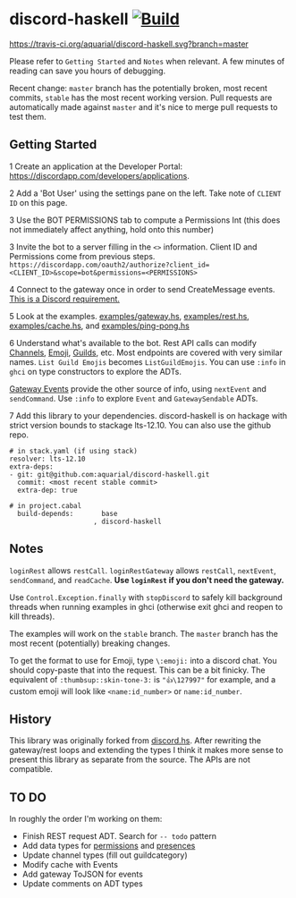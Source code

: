 # discord-haskell [![Build](https://travis-ci.org/aquarial/discord-haskell.svg?branch=master)](https://travis-ci.org/aquarial/discord-haskell.svg?branch=master)

https://travis-ci.org/aquarial/discord-haskell.svg?branch=master

Please refer to `Getting Started` and `Notes` when 
relevant. A few minutes of reading can save you 
hours of debugging.

Recent change: `master` branch has the potentially broken, most
recent commits, `stable` has the most recent working version.
Pull requests are automatically made against `master` and it's
nice to merge pull requests to test them.

## Getting Started

1 Create an application at the Developer Portal:
<https://discordapp.com/developers/applications>.

2 Add a 'Bot User' using the settings pane on the left. Take
note of `CLIENT ID` on this page.

3 Use the BOT PERMISSIONS tab to compute a Permissions Int
(this does not immediately affect anything, hold onto this number)

3 Invite the bot to a server filling in the `<>` information.
Client ID and Permissions come from previous steps.
`https://discordapp.com/oauth2/authorize?client_id=<CLIENT_ID>&scope=bot&permissions=<PERMISSIONS>`

4 Connect to the gateway once in order to send CreateMessage events.
[This is a Discord requirement.](https://discordapp.com/developers/docs/resources/channel#create-message)

5 Look at the examples.
[examples/gateway.hs](./examples/gateway.hs),
[examples/rest.hs](./examples/rest.hs),
[examples/cache.hs](./examples/cache.hs), and
[examples/ping-pong.hs](./examples/ping-pong.hs)

6 Understand what's available to the bot. Rest API calls can modify
[Channels](https://discordapp.com/developers/docs/resources/channel#get-channel),
[Emoji](https://discordapp.com/developers/docs/resources/emoji#list-guild-emojis),
[Guilds](https://discordapp.com/developers/docs/resources/guild#get-guild),
etc. Most endpoints are covered with very similar names. `List Guild Emojis`
becomes `ListGuildEmojis`. You can use `:info` in `ghci` on type constructors to
explore the ADTs.

[Gateway Events](https://discordapp.com/developers/docs/topics/gateway#commands-and-events-gateway-events)
provide the other source of info, using `nextEvent` and `sendCommand`. Use `:info` to explore `Event` and `GatewaySendable` ADTs.

7 Add this library to your dependencies. discord-haskell is on hackage
with strict version bounds to stackage lts-12.10. You can also use
the github repo.

```
# in stack.yaml (if using stack)
resolver: lts-12.10
extra-deps:
- git: git@github.com:aquarial/discord-haskell.git
  commit: <most recent stable commit>
  extra-dep: true

# in project.cabal
  build-depends:       base
                     , discord-haskell

```

## Notes

`loginRest` allows `restCall`. `loginRestGateway` allows `restCall`,
`nextEvent`, `sendCommand`, and `readCache`. **Use `loginRest` if you don't need the 
gateway.**

Use `Control.Exception.finally` with `stopDiscord` to safely
kill background threads when running examples in ghci
(otherwise exit ghci and reopen to kill threads).

The examples will work on the `stable` branch. The `master` branch
has the most recent (potentially) breaking changes.

To get the format to use for Emoji, type `\:emoji:` into 
a discord chat. You should copy-paste that into the request. This
can be a bit finicky.  The equivalent of `:thumbsup::skin-tone-3:`
is `"👍\127997"` for example, and a custom emoji will look
like `<name:id_number>` or `name:id_number`.

## History

This library was originally forked from
[discord.hs](https://github.com/jano017/Discord.hs).
After rewriting the gateway/rest loops and extending the types
I think it makes more sense to present this library as
separate from the source. The APIs are not compatible.

## TO DO

In roughly the order I'm working on them:

- Finish REST request ADT. Search for `-- todo` pattern
- Add data types for
[permissions](https://discordapp.com/developers/docs/topics/permissions) and
[presences](https://discordapp.com/developers/docs/topics/gateway#presence-update)
- Update channel types (fill out guildcategory)
- Modify cache with Events
- Add gateway ToJSON for events
- Update comments on ADT types

